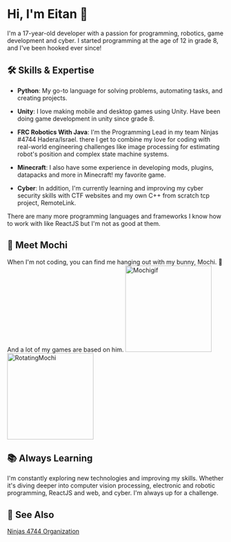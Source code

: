 # Hi, I'm Eitan 👋

I'm a 17-year-old developer with a passion for programming, robotics, game development and cyber. I started programming at the age of 12 in grade 8, and I've been hooked ever since!

## 🛠️ Skills & Expertise
- **Python**: My go-to language for solving problems, automating tasks, and creating projects.
  
- **Unity**: I love making mobile and desktop games using Unity. Have been doing game development in unity since grade 8.
  
- **FRC Robotics With Java**: I'm the Programming Lead in my team Ninjas #4744 Hadera/Israel.
there I get to combine my love for coding with real-world engineering challenges like image processing for estimating robot's position and complex state machine systems.
  
- **Minecraft**: I also have some experience in developing mods, plugins, datapacks and more in Minecraft! my favorite game.
  
- **Cyber**: In addition, I'm currently learning and improving my cyber security skills with CTF websites and my own C++ from scratch tcp project, RemoteLink.

There are many more programming languages and frameworks I know how to work with like ReactJS but I'm not as good at them.

## 🐰 Meet Mochi
When I'm not coding, you can find me hanging out with my bunny, Mochi. 🐇
And a lot of my games are based on him.
<img src="https://github.com/user-attachments/assets/128e09f7-534b-4b86-8f87-59272d35f5e8" alt="Mochigif" width="200"/>
<img src="https://github.com/user-attachments/assets/3aba0cdb-583b-4512-8bf7-11e296df06e9" alt="RotatingMochi" width="200"/>

## 📚 Always Learning
I'm constantly exploring new technologies and improving my skills. Whether it's diving deeper into computer vision processing, electronic and robotic programming, ReactJS and web, and cyber. I'm always up for a challenge.

## 👀 See Also
[Ninjas 4744 Organization](https://github.com/Ninjas4744-Organization)

